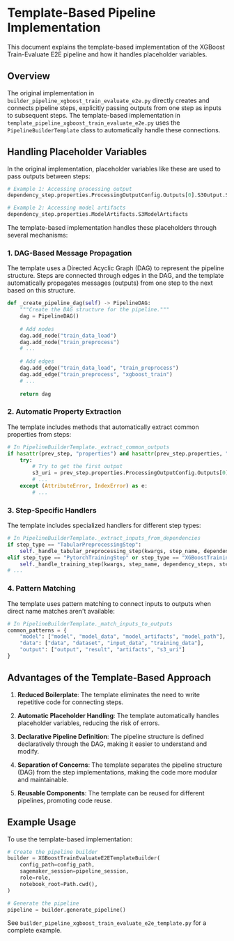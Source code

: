 # Template-Based Pipeline Implementation

This document explains the template-based implementation of the XGBoost Train-Evaluate E2E pipeline and how it handles placeholder variables.

## Overview

The original implementation in `builder_pipeline_xgboost_train_evaluate_e2e.py` directly creates and connects pipeline steps, explicitly passing outputs from one step as inputs to subsequent steps. The template-based implementation in `template_pipeline_xgboost_train_evaluate_e2e.py` uses the `PipelineBuilderTemplate` class to automatically handle these connections.

## Handling Placeholder Variables

In the original implementation, placeholder variables like these are used to pass outputs between steps:

```python
# Example 1: Accessing processing output
dependency_step.properties.ProcessingOutputConfig.Outputs[0].S3Output.S3Uri

# Example 2: Accessing model artifacts
dependency_step.properties.ModelArtifacts.S3ModelArtifacts
```

The template-based implementation handles these placeholders through several mechanisms:

### 1. DAG-Based Message Propagation

The template uses a Directed Acyclic Graph (DAG) to represent the pipeline structure. Steps are connected through edges in the DAG, and the template automatically propagates messages (outputs) from one step to the next based on this structure.

```python
def _create_pipeline_dag(self) -> PipelineDAG:
    """Create the DAG structure for the pipeline."""
    dag = PipelineDAG()
    
    # Add nodes
    dag.add_node("train_data_load")
    dag.add_node("train_preprocess")
    # ...
    
    # Add edges
    dag.add_edge("train_data_load", "train_preprocess")
    dag.add_edge("train_preprocess", "xgboost_train")
    # ...
    
    return dag
```

### 2. Automatic Property Extraction

The template includes methods that automatically extract common properties from steps:

```python
# In PipelineBuilderTemplate._extract_common_outputs
if hasattr(prev_step, "properties") and hasattr(prev_step.properties, "ProcessingOutputConfig"):
    try:
        # Try to get the first output
        s3_uri = prev_step.properties.ProcessingOutputConfig.Outputs[0].S3Output.S3Uri
        # ...
    except (AttributeError, IndexError) as e:
        # ...
```

### 3. Step-Specific Handlers

The template includes specialized handlers for different step types:

```python
# In PipelineBuilderTemplate._extract_inputs_from_dependencies
if step_type == "TabularPreprocessingStep":
    self._handle_tabular_preprocessing_step(kwargs, step_name, dependency_steps)
elif step_type == "PytorchTrainingStep" or step_type == "XGBoostTrainingStep":
    self._handle_training_step(kwargs, step_name, dependency_steps, step_type)
# ...
```

### 4. Pattern Matching

The template uses pattern matching to connect inputs to outputs when direct name matches aren't available:

```python
# In PipelineBuilderTemplate._match_inputs_to_outputs
common_patterns = {
    "model": ["model", "model_data", "model_artifacts", "model_path"],
    "data": ["data", "dataset", "input_data", "training_data"],
    "output": ["output", "result", "artifacts", "s3_uri"]
}
```

## Advantages of the Template-Based Approach

1. **Reduced Boilerplate**: The template eliminates the need to write repetitive code for connecting steps.

2. **Automatic Placeholder Handling**: The template automatically handles placeholder variables, reducing the risk of errors.

3. **Declarative Pipeline Definition**: The pipeline structure is defined declaratively through the DAG, making it easier to understand and modify.

4. **Separation of Concerns**: The template separates the pipeline structure (DAG) from the step implementations, making the code more modular and maintainable.

5. **Reusable Components**: The template can be reused for different pipelines, promoting code reuse.

## Example Usage

To use the template-based implementation:

```python
# Create the pipeline builder
builder = XGBoostTrainEvaluateE2ETemplateBuilder(
    config_path=config_path,
    sagemaker_session=pipeline_session,
    role=role,
    notebook_root=Path.cwd(),
)

# Generate the pipeline
pipeline = builder.generate_pipeline()
```

See `builder_pipeline_xgboost_train_evaluate_e2e_template.py` for a complete example.

